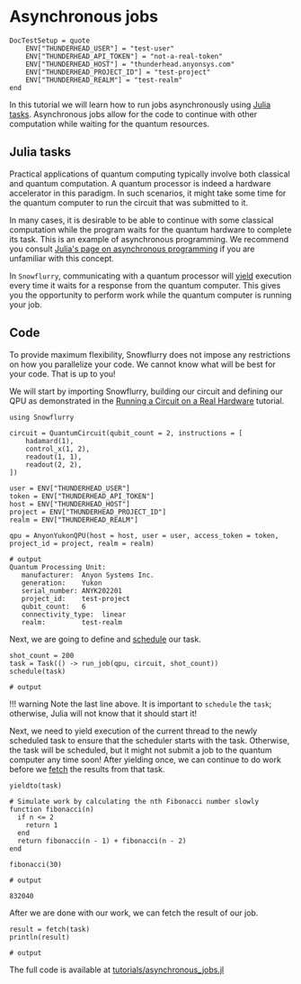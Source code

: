 # Asynchronous jobs

```@meta
DocTestSetup = quote
    ENV["THUNDERHEAD_USER"] = "test-user"
    ENV["THUNDERHEAD_API_TOKEN"] = "not-a-real-token"
    ENV["THUNDERHEAD_HOST"] = "thunderhead.anyonsys.com"
    ENV["THUNDERHEAD_PROJECT_ID"] = "test-project"
    ENV["THUNDERHEAD_REALM"] = "test-realm"
end
```

In this tutorial we will learn how to run jobs asynchronously using [Julia tasks](https://docs.julialang.org/en/v1/base/parallel/). Asynchronous jobs allow for the code to continue with other computation while waiting for the quantum resources.

## Julia tasks

Practical applications of quantum computing typically involve both classical and quantum computation. A quantum processor is indeed a hardware accelerator in this paradigm. In such scenarios, it might take some time for the quantum computer to run the circuit that was submitted to it.

In many cases, it is desirable to be able to continue with some classical computation while the program waits for the quantum hardware to complete its task. This is an example of asynchronous programming. We recommend you consult [Julia's page on asynchronous programming](https://docs.julialang.org/en/v1/manual/asynchronous-programming/) if you are unfamiliar with this concept.

In `Snowflurry`, communicating with a quantum processor will [yield](https://docs.julialang.org/en/v1/base/parallel/#Base.yield) execution every time it waits for a response from the quantum computer. This gives you the opportunity to perform work while the quantum computer is running your job.


## Code

To provide maximum flexibility, Snowflurry does not impose any restrictions on how you parallelize your code. We cannot know what will be best for your code. That is up to you!

We will start by importing Snowflurry, building our circuit and defining our QPU as demonstrated in the [Running a Circuit on a Real Hardware](../anyon_qpu.md) tutorial.


```jldoctest asynchronous_job; output = false
using Snowflurry

circuit = QuantumCircuit(qubit_count = 2, instructions = [
    hadamard(1),
    control_x(1, 2),
    readout(1, 1),
    readout(2, 2),
])

user = ENV["THUNDERHEAD_USER"]
token = ENV["THUNDERHEAD_API_TOKEN"]
host = ENV["THUNDERHEAD_HOST"]
project = ENV["THUNDERHEAD_PROJECT_ID"]
realm = ENV["THUNDERHEAD_REALM"]

qpu = AnyonYukonQPU(host = host, user = user, access_token = token, project_id = project, realm = realm)

# output
Quantum Processing Unit:
   manufacturer:  Anyon Systems Inc.
   generation:    Yukon
   serial_number: ANYK202201
   project_id:    test-project
   qubit_count:   6
   connectivity_type:  linear
   realm:         test-realm
```

Next, we are going to define and [schedule](https://docs.julialang.org/en/v1/base/parallel/#Base.schedule) our task.

```jldoctest asynchronous_job; output = false, setup = :(qpu = VirtualQPU()), filter = r".*"
shot_count = 200
task = Task(() -> run_job(qpu, circuit, shot_count))
schedule(task)

# output

```

!!! warning
    Note the last line above. It is important to `schedule` the `task`; otherwise, Julia will not know that it should start it!

Next, we need to yield execution of the current thread to the newly scheduled task to ensure that the scheduler starts with the task. Otherwise, the task will be scheduled, but it might not submit a job to the quantum computer any time soon! After yielding once, we can continue to do work before we [fetch](https://docs.julialang.org/en/v1/base/parallel/#Base.fetch-Tuple{task}) the results from that task.


```jldoctest asynchronous_job; output = false
yieldto(task)

# Simulate work by calculating the nth Fibonacci number slowly
function fibonacci(n)
  if n <= 2
    return 1
  end
  return fibonacci(n - 1) + fibonacci(n - 2)
end

fibonacci(30)

# output

832040

```

After we are done with our work, we can fetch the result of our job.

```jldoctest asynchronous_job; output = false, filter = r".*"
result = fetch(task)
println(result)

# output

```

The full code is available at [tutorials/asynchronous\_jobs.jl](https://github.com/SnowflurrySDK/Snowflurry.jl/blob/main/tutorials/asynchronous_jobs.jl)
